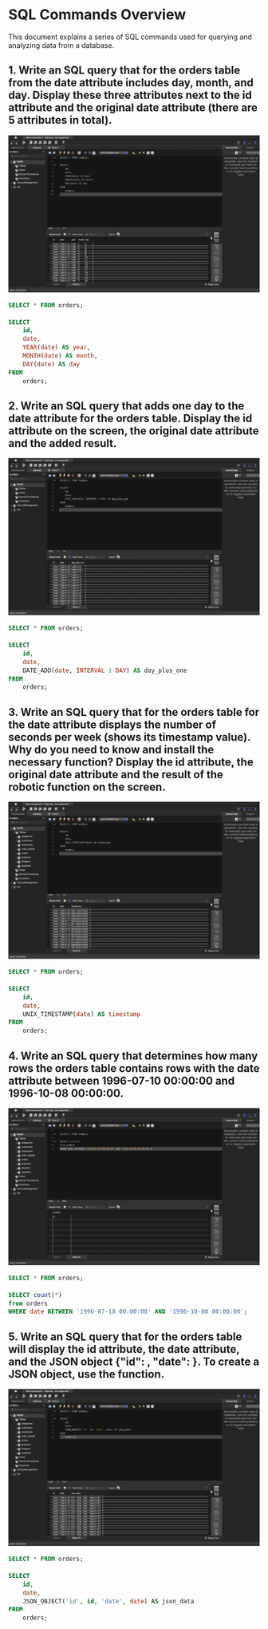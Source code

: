 # SQL Commands Overview

This document explains a series of SQL commands used for querying and analyzing data from a database.

## 1. Write an SQL query that for the orders table from the date attribute includes day, month, and day. Display these three attributes next to the id attribute and the original date attribute (there are 5 attributes in total).

![SQL command5](1.png)

```sql
SELECT * FROM orders;

SELECT 
    id, 
    date, 
    YEAR(date) AS year, 
    MONTH(date) AS month, 
    DAY(date) AS day
FROM 
    orders;
```

## 2. Write an SQL query that adds one day to the date attribute for the orders table. Display the id attribute on the screen, the original date attribute and the added result.

![SQL command5](2.png)

```sql
SELECT * FROM orders;

SELECT 
    id, 
    date,  
    DATE_ADD(date, INTERVAL 1 DAY) AS day_plus_one
FROM 
    orders;
```

## 3. Write an SQL query that for the orders table for the date attribute displays the number of seconds per week (shows its timestamp value). Why do you need to know and install the necessary function? Display the id attribute, the original date attribute and the result of the robotic function on the screen.

![SQL command5](3.png)

```sql
SELECT * FROM orders;

SELECT 
    id, 
    date, 
    UNIX_TIMESTAMP(date) AS timestamp
FROM 
    orders;
```

## 4. Write an SQL query that determines how many rows the orders table contains rows with the date attribute between 1996-07-10 00:00:00 and 1996-10-08 00:00:00.

![SQL command5](4.png)

```sql
SELECT * FROM orders;

SELECT count(*)
from orders
WHERE date BETWEEN '1996-07-10 00:00:00' AND '1996-10-08 00:00:00';
```


## 5. Write an SQL query that for the orders table will display the id attribute, the date attribute, and the JSON object {"id": <row id attribute>, "date": <row date attribute>}. To create a JSON object, use the function.

![SQL command5](5.png)

```sql
SELECT * FROM orders;

SELECT 
    id, 
    date,  
    JSON_OBJECT('id', id, 'date', date) AS json_data
FROM 
    orders;
```
